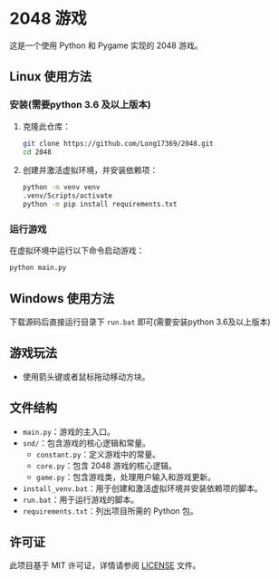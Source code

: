 # 2048 游戏

这是一个使用 Python 和 Pygame 实现的 2048 游戏。

## Linux 使用方法

### 安装(需要python 3.6 及以上版本)

1. 克隆此仓库：

    ```sh
    git clone https://github.com/Long17369/2048.git
    cd 2048
    ```

2. 创建并激活虚拟环境，并安装依赖项：

    ```sh
    python -m venv venv
    .venv/Scripts/activate
    python -m pip install requirements.txt
    ```

### 运行游戏

在虚拟环境中运行以下命令启动游戏：

```sh
python main.py
```

## Windows 使用方法

下载源码后直接运行目录下 `run.bat` 即可(需要安装python 3.6及以上版本)

## 游戏玩法

- 使用箭头键或者鼠标拖动移动方块。

## 文件结构

- `main.py`：游戏的主入口。
- `snd/`：包含游戏的核心逻辑和常量。
  - `constant.py`：定义游戏中的常量。
  - `core.py`：包含 2048 游戏的核心逻辑。
  - `game.py`：包含游戏类，处理用户输入和游戏更新。
- `install_venv.bat`：用于创建和激活虚拟环境并安装依赖项的脚本。
- `run.bat`：用于运行游戏的脚本。
- `requirements.txt`：列出项目所需的 Python 包。

## 许可证

此项目基于 MIT 许可证，详情请参阅 [LICENSE](LICENSE) 文件。

